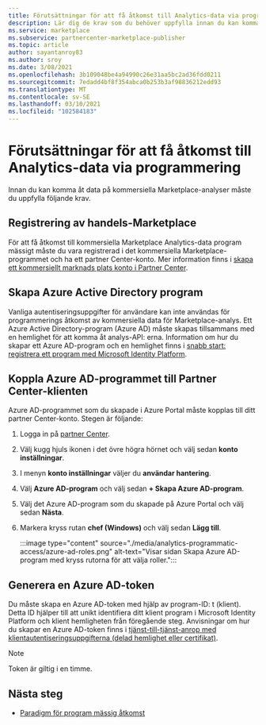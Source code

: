 ```yaml
---
title: Förutsättningar för att få åtkomst till Analytics-data via programmering
description: Lär dig de krav som du behöver uppfylla innan du kan komma åt data från kommersiella Marketplace-analyser.
ms.service: marketplace
ms.subservice: partnercenter-marketplace-publisher
ms.topic: article
author: sayantanroy83
ms.author: sroy
ms.date: 3/08/2021
ms.openlocfilehash: 3b109048be4a94990c26e31aa5bc2ad36fdd0211
ms.sourcegitcommit: 7edadd4bf8f354abca0b253b3af98836212edd93
ms.translationtype: MT
ms.contentlocale: sv-SE
ms.lasthandoff: 03/10/2021
ms.locfileid: "102584183"
---
```

# <a name="prerequisites-to-programmatically-access-analytics-data"></a>Förutsättningar för att få åtkomst till Analytics-data via programmering

Innan du kan komma åt data på kommersiella Marketplace-analyser måste du uppfylla följande krav.

## <a name="commercial-marketplace-enrollment"></a>Registrering av handels-Marketplace

För att få åtkomst till kommersiella Marketplace Analytics-data program mässigt måste du vara registrerad i det kommersiella Marketplace-programmet och ha ett partner Center-konto. Mer information finns i [skapa ett kommersiellt marknads plats konto i Partner Center](./partner-center-portal/create-account.md).

## <a name="create-azure-active-directory-application"></a>Skapa Azure Active Directory program

Vanliga autentiseringsuppgifter för användare kan inte användas för programmerings åtkomst av kommersiella data för Marketplace-analys. Ett Azure Active Directory-program (Azure AD) måste skapas tillsammans med en hemlighet för att komma åt analys-API: erna. Information om hur du skapar ett Azure AD-program och en hemlighet finns i [snabb start: registrera ett program med Microsoft Identity Platform](https://docs.microsoft.com/azure/active-directory/develop/quickstart-register-app).

## <a name="associate-the-azure-ad-application-to-the-partner-center-tenant"></a>Koppla Azure AD-programmet till Partner Center-klienten

Azure AD-programmet som du skapade i Azure Portal måste kopplas till ditt partner Center-konto. Stegen är följande:

1. Logga in på [partner Center](https://partner.microsoft.com/dashboard).
1. Välj kugg hjuls ikonen i det övre högra hörnet och välj sedan **konto inställningar**.
1. I menyn **konto inställningar** väljer du **användar hantering**.
1. Välj **Azure AD-program** och välj sedan **+ Skapa Azure AD-program**.
1. Välj det Azure AD-program som du skapade på Azure Portal och välj sedan **Nästa**.
1. Markera kryss rutan **chef (Windows)** och välj sedan **Lägg till**.

    :::image type="content" source="./media/analytics-programmatic-access/azure-ad-roles.png" alt-text="Visar sidan Skapa Azure AD-program med kryss rutorna för att välja roller.":::

## <a name="generate-an-azure-ad-token"></a>Generera en Azure AD-token

Du måste skapa en Azure AD-token med hjälp av program-ID: t (klient). Detta ID hjälper till att unikt identifiera ditt klient program i Microsoft Identity Platform och klient hemligheten från föregående steg. Anvisningar om hur du skapar en Azure AD-token finns i [tjänst-till-tjänst-anrop med klientautentiseringsuppgifterna (delad hemlighet eller certifikat)](https://docs.microsoft.com/azure/active-directory/azuread-dev/v1-oauth2-client-creds-grant-flow).

> [!NOTE]
> Token är giltig i en timme.

## <a name="next-steps"></a>Nästa steg

- [Paradigm för program mässig åtkomst](analytics-programmatic-access.md)
